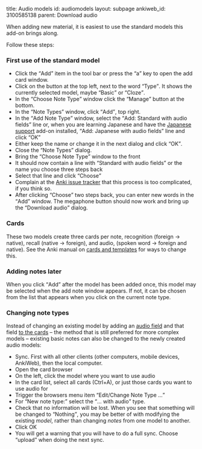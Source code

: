 title: Audio models
id: audiomodels
layout: subpage
ankiweb_id: 3100585138
parent: Download audio


When adding new material, it is easiest to use the standard models this
add-on brings along.

Follow these steps:

### First use of the standard model

* Click the <q>Add</q> item in the tool bar or press the <q>a</q> key to open
  the add card window.
* Click on the button at the top left, next to the word <q>Type</q>. It
  shows the currently selected model, maybe <q>Basic</q> or <q>Cloze</q>.
* In the <q>Choose Note Type</q> window click the <q>Manage</q> button at the
  bottom.
* In the <q>Note Types</q> window, click <q>Add</q>, top right.
* In the <q>Add Note Type</q> window, select the <q>Add: Standard with
  audio fields</q> line or, when you are learning Japanese and have the
  [Japanese support](https://ankiweb.net/shared/info/3918629684)
  add-on installed, <q>Add: Japanese with audio fields</q> line and
  click <Q>OK</Q>
* Either keep the name or change it in the next dialog and click <Q>OK</Q>.
* Close the <q>Note Types</q> dialog.
* Bring the <q>Choose Note Type</q> window to the front
* It should now contain a line with <q>Standard with audio fields</q> or
  the name you choose three steps back
* Select that line and click <q>Choose</q>
* Complain at the
  [Anki issue tracker](https://anki.tenderapp.com/discussions/ankidesktop)
  that this process is too complicated, if you think so.
* After clicking <q>Choose</q> two steps back, you can enter new words in
  the <q>Add</q> window. The megaphone button should now work and bring up the
  <q>Download audio</q> dialog.

### Cards

These two models create three cards per note, recognition (foreign →
native), recall (native → foreign), and audio, (spoken word → foreign
and native). See the Anki manual on
[cards and templates](http://ankisrs.net/docs/manual.html#cards-and-templates)
for ways to change this.

### Adding notes later

When you click <q>Add</q> after the model has been added once, this model
may be selected when the add note window appears. If not, it can be
chosen from the list that appears when you click on the current note type.

### Changing note types

Instead of changing an existing model by adding an
[audio field](Add%20audio%20field.html) and that field
[to the cards](Add%20audio%20to%20cards.html) – the method that is
still preferred for more complex models – existing basic notes can
also be changed to the newly created audio models:

* Sync. First with all other clients (other computers, mobile devices,
  AnkiWeb), then the local computer.
* Open the card browser
* On the left, click the model where you want to use audio
* In the card list, select all cards (Ctrl+A), or just those cards you
  want to use audio for
* Trigger the browsers menu item <q>Edit/Change Note Type ...</q>
* For <q>New note type:</q> select the <q>… with audio</q> type.
* Check that no information will be lost. When you see that something
  will be changed to <q>Nothing</q>, you may be better of with modifying
  the existing *model*, rather than changing *notes* from one model to another.
* Click OK
* You will get a warning that you will have to do a full sync. Choose
  <q>upload</q> when doing the next sync.
